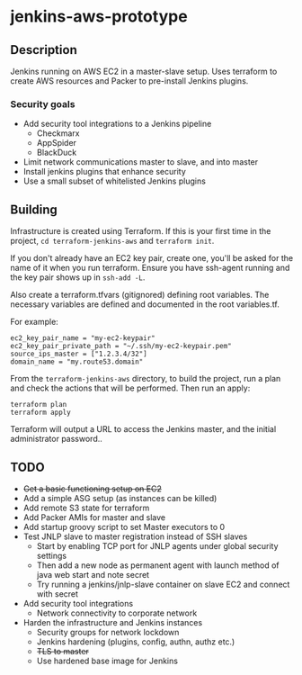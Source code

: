 # jenkins-aws-prototype

## Description

Jenkins running on AWS EC2 in a master-slave setup. Uses terraform to create
AWS resources and Packer to pre-install Jenkins plugins.

### Security goals

- Add security tool integrations to a Jenkins pipeline
  - Checkmarx
  - AppSpider
  - BlackDuck
- Limit network communications master to slave, and into master
- Install jenkins plugins that enhance security
- Use a small subset of whitelisted Jenkins plugins

## Building

Infrastructure is created using Terraform. If this is your first time in the
project, `cd terraform-jenkins-aws` and `terraform init`.

If you don't already have an EC2 key pair, create one, you'll be asked for the
name of it when you run terraform. Ensure you have ssh-agent running and the
key pair shows up in `ssh-add -L`.

Also create a terraform.tfvars (gitignored) defining root variables. The
necessary variables are defined and documented in the root variables.tf.

For example:

```
ec2_key_pair_name = "my-ec2-keypair"
ec2_key_pair_private_path = "~/.ssh/my-ec2-keypair.pem"
source_ips_master = ["1.2.3.4/32"]
domain_name = "my.route53.domain"
```

From the `terraform-jenkins-aws` directory, to build the project, run a plan
and check the actions that will be performed. Then run an apply:

```
terraform plan
terraform apply
```

Terraform will output a URL to access the Jenkins master, and the initial
administrator password..

## TODO

- ~~Get a basic functioning setup on EC2~~
- Add a simple ASG setup (as instances can be killed)
- Add remote S3 state for terraform
- Add Packer AMIs for master and slave
- Add startup groovy script to set Master executors to 0
- Test JNLP slave to master registration instead of SSH slaves
    - Start by enabling TCP port for JNLP agents under global security settings
    - Then add a new node as permanent agent with launch method of java web
      start and note secret
    - Try running a jenkins/jnlp-slave container on slave EC2 and connect with
      secret
- Add security tool integrations
    - Network connectivity to corporate network
- Harden the infrastructure and Jenkins instances
    - Security groups for network lockdown
    - Jenkins hardening (plugins, config, authn, authz etc.)
    - ~~TLS to master~~
    - Use hardened base image for Jenkins
